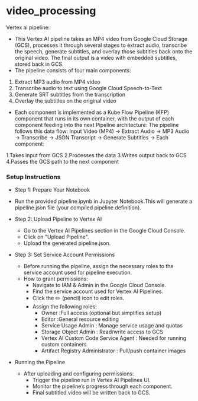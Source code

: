 # video_processing
Vertex ai pipeline:
- This Vertex AI pipeline takes an MP4 video from Google Cloud Storage (GCS), processes it through several stages to extract audio, transcribe the speech, generate subtitles, and overlay those subtitles back onto the original video. The final output is a video with embedded subtitles, stored back in GCS.
- The pipeline consists of four main components:
1. Extract MP3 audio from MP4 video
2. Transcribe audio to text using Google Cloud Speech-to-Text
3. Generate SRT subtitles from the transcription
4. Overlay the subtitles on the original video
- Each component is implemented as a Kube Flow Pipeline (KFP) component that runs in its own container, with the output of each component feeding into the next
Pipeline architecture:
The pipeline follows this data flow:
Input Video (MP4) → Extract Audio → MP3 Audio → Transcribe → JSON Transcript → Generate Subtitles →
Each component:

1.Takes input from GCS
2.Processes the data
3.Writes output back to GCS
4.Passes the GCS path to the next component
### Setup Instructions
-  Step 1: Prepare Your Notebook
  - Run the provided pipeline.ipynb in Jupyter Notebook.This will generate a pipeline.json file (your compiled pipeline definition).

- Step 2: Upload Pipeline to Vertex AI
   - Go to the Vertex AI Pipelines section in the Google Cloud Console.
   - Click on "Upload Pipeline".
   - Upload the generated pipeline.json.

- Step 3: Set Service Account Permissions
  - Before running the pipeline, assign the necessary roles to the service account used for pipeline execution.
  -  How to grant permissions:
     - Navigate to IAM & Admin in the Google Cloud Console.
     - Find the service account used for Vertex AI Pipelines.
     - Click the ✏️ (pencil) icon to edit roles.
     - Assign the following roles:
        - Owner	:Full access (optional but simplifies setup)
        - Editor :General resource editing
        - Service Usage Admin :	Manage service usage and quotas
        - Storage Object Admin : Read/write access to GCS
        - Vertex AI Custom Code Service Agent :	Needed for running custom containers
        - Artifact Registry Administrator :	Pull/push container images

- Running the Pipeline
  - After uploading and configuring permissions:
     - Trigger the pipeline run in Vertex AI Pipelines UI.
     - Monitor the pipeline’s progress through each component.
     - Final subtitled video will be written back to GCS.

